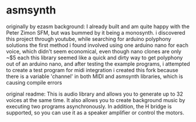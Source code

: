 # asmsynth
originally by ezasm
background:
I already built and am quite happy with the Peter Zimon SFM, but was bummed by it being a monosynth.
i discovered this project through youtube, while searching for arduino polyphony solutions
the first method i found involved using one arduino nano for each voice, which didn't seem economical, even though nano clones are only ~$5 each
this library seemed like a quick and dirty way to get polyphony out of an arduino nano, and after testing the example programs, i attempted to create a test program for midi integration
i created this fork because there is a variable 'channel' in both MIDI and asmsynth libraries, which is causing compile errors

original readme:
This is audio library and allows you to generate up to 32 voices at the same time. It also allows you to create background music by executing two programs asynchronously.
In addition, the H bridge is supported, so you can use it as a speaker amplifier or control the motors.
